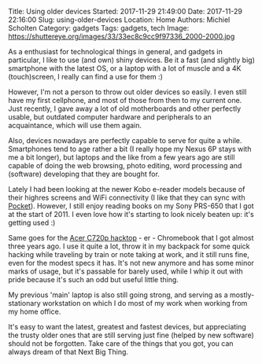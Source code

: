 Title: Using older devices
Started: 2017-11-29 21:49:00
Date: 2017-11-29 22:16:00
Slug: using-older-devices
Location: Home
Authors: Michiel Scholten
Category: gadgets
Tags: gadgets, tech
Image: https://shuttereye.org/images/33/33ec8c9cc9f97336_2000-2000.jpg

As a enthusiast for technological things in general, and gadgets in particular, I like to use (and own) shiny devices. Be it a fast (and slightly big) smartphone with the latest OS, or a laptop with a lot of muscle and a 4K (touch)screen, I really can find a use for them :)

However, I'm not a person to throw out older devices so easily. I even still have my first cellphone, and most of those from then to my current one. Just recently, I gave away a lot of old motherboards and other perfectly usable, but outdated computer hardware and peripherals to an acquaintance, which will use them again.

Also, devices nowadays are perfectly capable to serve for quite a while. Smartphones tend to age rather a bit (I really hope my Nexus 6P stays with me a bit longer), but laptops and the like from a few years ago are still capable of doing the web browsing, photo editing, word processing and (software) developing that they are bought for.

Lately I had been looking at the newer Kobo e-reader models because of their highres screens and WiFi connectivity (I like that they can sync with [Pocket](https://getpocket.com/)). However, I still enjoy reading books on my Sony PRS-650 that I got at the start of 2011. I even love how it's starting to look nicely beaten up: it's getting used :)

Same goes for the [Acer C720p hacktop]({filename}20150407-acer-c720p-chromebook-my-new-hacktop.md) - er - Chromebook that I got almost three years ago. I use it quite a lot, throw it in my backpack for some quick hacking while traveling by train or note taking at work, and it still runs fine, even for the modest specs it has. It's not new anymore and has some minor marks of usage, but it's passable for barely used, while I whip it out with pride because it's such an odd but useful little thing.

My previous 'main' laptop is also still going strong, and serving as a mostly-stationary workstation on which I do most of my work when working from my home office.

It's easy to want the latest, greatest and fastest devices, but appreciating the trusty older ones that are still serving just fine (helped by new software) should not be forgotten. Take care of the things that you got, you can always dream of that Next Big Thing.
